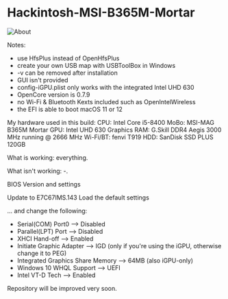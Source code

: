 # Hackintosh-MSI-B365M-Mortar
![About](https://user-images.githubusercontent.com/73723350/160297595-05fc8983-3993-4574-978a-a212bafc1721.png)

Notes:
- use HfsPlus instead of OpenHfsPlus
- create your own USB map with USBToolBox in Windows
- -v can be removed after installation
- GUI isn't provided
- config-iGPU.plist only works with the integrated Intel UHD 630
- OpenCore version is 0.7.9
- no Wi-Fi & Bluetooth Kexts included such as OpenIntelWireless
- the EFI is able to boot macOS 11 or 12

My hardware used in this build:
CPU: Intel Core i5-8400
MoBo: MSI-MAG B365M Mortar
GPU: Intel UHD 630 Graphics
RAM: G.Skill DDR4 Aegis 3000 MHz running @ 2666 MHz
Wi-Fi/BT: fenvi T919
HDD: SanDisk SSD PLUS 120GB

What is working:
everything.

What isn't working:
-.

BIOS Version and settings

Update to E7C67IMS.143
Load the default settings

... and change the following:

- Serial(COM) Port0 --> Disabled
- Parallel(LPT) Port --> Disabled
- XHCI Hand-off --> Enabled
- Initiate Graphic Adapter --> IGD (only if you're using the iGPU, otherwise change it to PEG)
- Integrated Graphics Share Memory --> 64MB (also iGPU-only)
- Windows 10 WHQL Support --> UEFI
- Intel VT-D Tech --> Enabled

Repository will be improved very soon.
